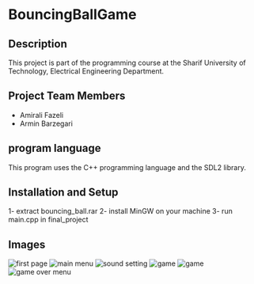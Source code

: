 # BouncingBallGame
## Description
This project is part of the programming course at the Sharif University of Technology, Electrical Engineering Department.
## Project Team Members
* Amirali Fazeli
* Armin Barzegari
## program language
This program uses the C++ programming language and the SDL2 library.
## Installation and Setup
1- extract bouncing_ball.rar
2- install MinGW on your machine
3- run main.cpp in final_project
## Images
![first page](https://github.com/user-attachments/assets/0e350946-2e86-4e11-bfb8-36364317ffe8)
![main menu](https://github.com/user-attachments/assets/153243af-e4b3-44cc-988e-3a133517560f)
![sound setting](https://github.com/user-attachments/assets/f5733b33-363a-4aaa-b973-49c50a3e5e67)
![game](https://github.com/user-attachments/assets/67b42986-498a-42e9-baf7-e8e19ef7ce7b)
![game](https://github.com/user-attachments/assets/f82dbcf4-a45d-4b05-bf9e-03d128f0bdce)
![game over menu](https://github.com/user-attachments/assets/84599144-8cba-4467-8f08-dbd226113f98)

